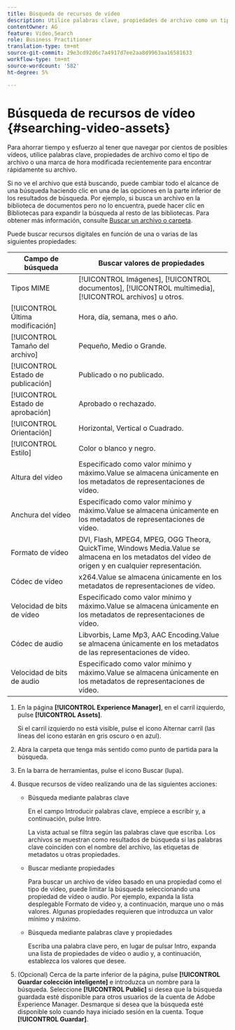 ```yaml
---
title: Búsqueda de recursos de vídeo
description: Utilice palabras clave, propiedades de archivo como un tipo Mime, tamaño o marca de hora modificada recientemente para encontrar rápidamente el archivo en AEM Assets.
contentOwner: AG
feature: Video,Search
role: Business Practitioner
translation-type: tm+mt
source-git-commit: 29e3cd92d6c7a4917d7ee2aa8d9963aa16581633
workflow-type: tm+mt
source-wordcount: '582'
ht-degree: 5%

---
```



# Búsqueda de recursos de vídeo {#searching-video-assets}

Para ahorrar tiempo y esfuerzo al tener que navegar por cientos de posibles vídeos, utilice palabras clave, propiedades de archivo como el tipo de archivo o una marca de hora modificada recientemente para encontrar rápidamente su archivo.

Si no ve el archivo que está buscando, puede cambiar todo el alcance de una búsqueda haciendo clic en una de las opciones en la parte inferior de los resultados de búsqueda. Por ejemplo, si busca un archivo en la biblioteca de documentos pero no lo encuentra, puede hacer clic en Bibliotecas para expandir la búsqueda al resto de las bibliotecas. Para obtener más información, consulte [Buscar un archivo o carpeta](https://windows.microsoft.com/en-us/windows7/find-a-file-or-folder).

Puede buscar recursos digitales en función de una o varias de las siguientes propiedades:

| Campo de búsqueda | Buscar valores de propiedades |
|---|---|
| Tipos MIME | [!UICONTROL Imágenes],  [!UICONTROL documentos],  [!UICONTROL multimedia],  [!UICONTROL archivos] u otros. |
| [!UICONTROL Última modificación] | Hora, día, semana, mes o año. |
| [!UICONTROL Tamaño del archivo] | Pequeño, Medio o Grande. |
| [!UICONTROL Estado de publicación] | Publicado o no publicado. |
| [!UICONTROL Estado de aprobación] | Aprobado o rechazado. |
| [!UICONTROL Orientación] | Horizontal, Vertical o Cuadrado. |
| [!UICONTROL Estilo] | Color o blanco y negro. |
| Altura del vídeo | Especificado como valor mínimo y máximo.Value se almacena únicamente en los metadatos de representaciones de vídeo. |
| Anchura del vídeo | Especificado como valor mínimo y máximo.Value se almacena únicamente en los metadatos de representaciones de vídeo. |
| Formato de vídeo | DVI, Flash, MPEG4, MPEG, OGG Theora, QuickTime, Windows Media.Value se almacena en los metadatos del vídeo de origen y en cualquier representación. |
| Códec de vídeo | x264.Value se almacena únicamente en los metadatos de representaciones de vídeo. |
| Velocidad de bits de vídeo | Especificado como valor mínimo y máximo.Value se almacena únicamente en los metadatos de representaciones de vídeo. |
| Códec de audio | Libvorbis, Lame Mp3, AAC Encoding.Value se almacena únicamente en los metadatos de las representaciones de vídeo. |
| Velocidad de bits de audio | Especificado como valor mínimo y máximo.Value se almacena únicamente en los metadatos de representaciones de vídeo. |

1. En la página **[!UICONTROL Experience Manager]**, en el carril izquierdo, pulse **[!UICONTROL Assets]**.

   Si el carril izquierdo no está visible, pulse el icono Alternar carril (las líneas del icono estarán en gris oscuro o en azul).

1. Abra la carpeta que tenga más sentido como punto de partida para la búsqueda.
1. En la barra de herramientas, pulse el icono Buscar (lupa).
1. Busque recursos de vídeo realizando una de las siguientes acciones:

   * Búsqueda mediante palabras clave

      En el campo Introducir palabras clave, empiece a escribir y, a continuación, pulse Intro.

      La vista actual se filtra según las palabras clave que escriba. Los archivos se muestran como resultados de búsqueda si las palabras clave coinciden con el nombre del archivo, las etiquetas de metadatos u otras propiedades.

   * Buscar mediante propiedades

      Para buscar un archivo de vídeo basado en una propiedad como el tipo de vídeo, puede limitar la búsqueda seleccionando una propiedad de vídeo o audio. Por ejemplo, expanda la lista desplegable Formato de vídeo y, a continuación, marque uno o más valores. Algunas propiedades requieren que introduzca un valor mínimo y máximo.

   * Búsqueda mediante palabras clave y propiedades

      Escriba una palabra clave pero, en lugar de pulsar Intro, expanda una lista de propiedades de vídeo o audio y, a continuación, establezca los valores que desee.

1. (Opcional) Cerca de la parte inferior de la página, pulse **[!UICONTROL Guardar colección inteligente]** e introduzca un nombre para la búsqueda. Seleccione **[!UICONTROL Public]** si desea que la búsqueda guardada esté disponible para otros usuarios de la cuenta de Adobe Experience Manager. Desmarque si desea que la búsqueda esté disponible solo cuando haya iniciado sesión en la cuenta. Toque **[!UICONTROL Guardar]**.
